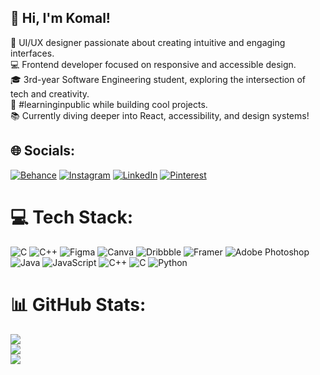 ## 👋 Hi, I'm Komal!




🎨 UI/UX designer passionate about creating intuitive and engaging interfaces.<br/>
💻 Frontend developer focused on responsive and accessible design.<br/>
🎓 3rd-year Software Engineering student, exploring the intersection of tech and creativity.<br/>
🌟 #learninginpublic while building cool projects.<br/>
📚 Currently diving deeper into React, accessibility, and design systems!<br/>




## 🌐 Socials:
[![Behance](https://img.shields.io/badge/Behance-1769ff?logo=behance&logoColor=white)](https://behance.net/komalpurohit) [![Instagram](https://img.shields.io/badge/Instagram-%23E4405F.svg?logo=Instagram&logoColor=white)](https://instagram.com/komallpurohit) [![LinkedIn](https://img.shields.io/badge/LinkedIn-%230077B5.svg?logo=linkedin&logoColor=white)](https://linkedin.com/in/komalpurohit) [![Pinterest](https://img.shields.io/badge/Pinterest-%23E60023.svg?logo=Pinterest&logoColor=white)](https://pinterest.com/komalpurohit) 

# 💻 Tech Stack:
![C](https://img.shields.io/badge/c-%2300599C.svg?style=for-the-badge&logo=c&logoColor=white) ![C++](https://img.shields.io/badge/c++-%2300599C.svg?style=for-the-badge&logo=c%2B%2B&logoColor=white) ![Figma](https://img.shields.io/badge/figma-%23F24E1E.svg?style=for-the-badge&logo=figma&logoColor=white) ![Canva](https://img.shields.io/badge/Canva-%2300C4CC.svg?style=for-the-badge&logo=Canva&logoColor=white) ![Dribbble](https://img.shields.io/badge/Dribbble-EA4C89?style=for-the-badge&logo=dribbble&logoColor=white) ![Framer](https://img.shields.io/badge/Framer-black?style=for-the-badge&logo=framer&logoColor=blue) ![Adobe Photoshop](https://img.shields.io/badge/adobe%20photoshop-%2331A8FF.svg?style=for-the-badge&logo=adobe%20photoshop&logoColor=white) ![Java](https://img.shields.io/badge/java-%23ED8B00.svg?style=for-the-badge&logo=openjdk&logoColor=white) ![JavaScript](https://img.shields.io/badge/javascript-%23323330.svg?style=for-the-badge&logo=javascript&logoColor=%23F7DF1E) ![C++](https://img.shields.io/badge/c++-%2300599C.svg?style=for-the-badge&logo=c%2B%2B&logoColor=white) ![C](https://img.shields.io/badge/c-%2300599C.svg?style=for-the-badge&logo=c&logoColor=white) ![Python](https://img.shields.io/badge/python-3670A0?style=for-the-badge&logo=python&logoColor=ffdd54)
# 📊 GitHub Stats:
![](https://github-readme-stats.vercel.app/api?username=Komallpurohit&theme=radical&hide_border=true&include_all_commits=false&count_private=false)<br/>
![](https://github-readme-streak-stats.herokuapp.com/?user=Komallpurohit&theme=radical&hide_border=true)<br/>
![](https://github-readme-stats.vercel.app/api/top-langs/?username=Komallpurohit&theme=radical&hide_border=true&include_all_commits=false&count_private=false&layout=compact)

<!-- Proudly created with GPRM ( https://gprm.itsvg.in ) -->
